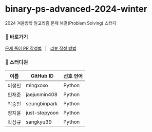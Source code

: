 # binary-ps-advanced-2024-winter
2024 겨울방학 알고리즘 문제 해결(Problem Solving) 스터디

### :round_pushpin: 바로가기

[문제 풀이 PR 작성법](https://github.com/sejongbinary/binary-ps-advanced-2024-summer/wiki/%F0%9F%93%8D-%EB%AC%B8%EC%A0%9C-%ED%92%80%EC%9D%B4-PR-%EC%9E%91%EC%84%B1%EB%B2%95) &nbsp; | &nbsp;
[리뷰 작성 방법](https://github.com/sejongbinary/binary-ps-advanced-2024-summer/wiki/%F0%9F%93%8D-%EB%A6%AC%EB%B7%B0-%EC%9E%91%EC%84%B1-%EB%B0%A9%EB%B2%95)

### 👥 스터디원

| 이름 | GitHub ID | 선호 언어 |  
| --- | --- | --- |
| 이정민 | mingxoxo | Python |
| 민재준 | jaejunmin408 | Python | 
| 박승빈 | seungbinpark | Python |
| 정지윤 | just-stopyoon | Python |
| 박상규 | sangkyu39 | Python |
